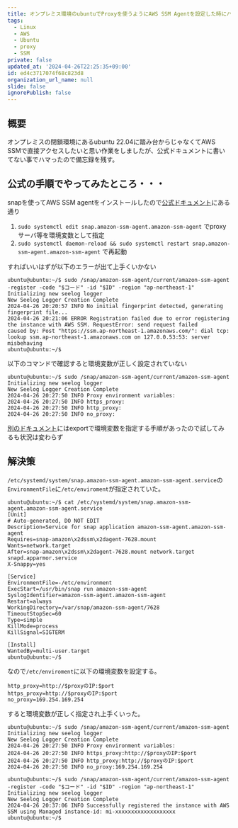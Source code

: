 ```yaml
---
title: オンプレミス環境のubuntuでProxyを使うようにAWS SSM Agentを設定した時にハマったこと
tags:
  - Linux
  - AWS
  - Ubuntu
  - proxy
  - SSM
private: false
updated_at: '2024-04-26T22:25:35+09:00'
id: ed4c3717074f68c823d8
organization_url_name: null
slide: false
ignorePublish: false
---
```

## 概要
オンプレミスの閉鎖環境にあるubuntu 22.04に踏み台からじゃなくてAWS SSMで直接アクセスしたいと思い作業をしましたが、公式ドキュメントに書いてない事でハマったので備忘録を残す。

## 公式の手順でやってみたところ・・・

snapを使ってAWS SSM agentをインストールしたので[公式ドキュメント](https://docs.aws.amazon.com/ja_jp/systems-manager/latest/userguide/configure-proxy-ssm-agent.html)にある通り

1. `sudo systemctl edit snap.amazon-ssm-agent.amazon-ssm-agent` でproxyサーバ等を環境変数として指定
2. `sudo systemctl daemon-reload && sudo systemctl restart snap.amazon-ssm-agent.amazon-ssm-agent` で再起動

すればいいはずが以下のエラーが出て上手くいかない

```
ubuntu@ubuntu:~/$ sudo /snap/amazon-ssm-agent/current/amazon-ssm-agent -register -code "$コード" -id "$ID" -region "ap-northeast-1"
Initializing new seelog logger
New Seelog Logger Creation Complete
2024-04-26 20:20:57 INFO No initial fingerprint detected, generating fingerprint file...
2024-04-26 20:21:06 ERROR Registration failed due to error registering the instance with AWS SSM. RequestError: send request failed
caused by: Post "https://ssm.ap-northeast-1.amazonaws.com/": dial tcp: lookup ssm.ap-northeast-1.amazonaws.com on 127.0.0.53:53: server misbehaving
ubuntu@ubuntu:~/$
```

以下のコマンドで確認すると環境変数が正しく設定されていない

```
ubuntu@ubuntu:~/$ sudo /snap/amazon-ssm-agent/current/amazon-ssm-agent
Initializing new seelog logger
New Seelog Logger Creation Complete
2024-04-26 20:27:50 INFO Proxy environment variables:
2024-04-26 20:27:50 INFO https_proxy:
2024-04-26 20:27:50 INFO http_proxy:
2024-04-26 20:27:50 INFO no_proxy:
```

[別のドキュメント](https://docs.aws.amazon.com/ja_jp/systems-manager/latest/userguide/sysman-install-managed-linux.html)にはexportで環境変数を指定する手順があったので試してみるも状況は変わらず

## 解決策

`/etc/systemd/system/snap.amazon-ssm-agent.amazon-ssm-agent.service`の`EnvironmentFile`に`/etc/enviroment`が指定されていた。

```
ubuntu@ubuntu:~/$ cat /etc/systemd/system/snap.amazon-ssm-agent.amazon-ssm-agent.service
[Unit]
# Auto-generated, DO NOT EDIT
Description=Service for snap application amazon-ssm-agent.amazon-ssm-agent
Requires=snap-amazon\x2dssm\x2dagent-7628.mount
Wants=network.target
After=snap-amazon\x2dssm\x2dagent-7628.mount network.target snapd.apparmor.service
X-Snappy=yes

[Service]
EnvironmentFile=-/etc/environment
ExecStart=/usr/bin/snap run amazon-ssm-agent
SyslogIdentifier=amazon-ssm-agent.amazon-ssm-agent
Restart=always
WorkingDirectory=/var/snap/amazon-ssm-agent/7628
TimeoutStopSec=60
Type=simple
KillMode=process
KillSignal=SIGTERM

[Install]
WantedBy=multi-user.target
ubuntu@ubuntu:~/$
```

なので`/etc/enviroment`に以下の環境変数を設定する。

```
http_proxy=http://$proxyのIP:$port
https_proxy=http://$proxyのIP:$port
no_proxy=169.254.169.254
```

すると環境変数が正しく指定され上手くいった。

```
ubuntu@ubuntu:~/$ sudo /snap/amazon-ssm-agent/current/amazon-ssm-agent
Initializing new seelog logger
New Seelog Logger Creation Complete
2024-04-26 20:27:50 INFO Proxy environment variables:
2024-04-26 20:27:50 INFO https_proxy:http://$proxyのIP:$port
2024-04-26 20:27:50 INFO http_proxy:http://$proxyのIP:$port
2024-04-26 20:27:50 INFO no_proxy:169.254.169.254
```

```
ubuntu@ubuntu:~/$ sudo /snap/amazon-ssm-agent/current/amazon-ssm-agent -register -code "$コード" -id "$ID" -region "ap-northeast-1"
Initializing new seelog logger
New Seelog Logger Creation Complete
2024-04-26 20:37:06 INFO Successfully registered the instance with AWS SSM using Managed instance-id: mi-xxxxxxxxxxxxxxxxxxx
ubuntu@ubuntu:~/$
```
